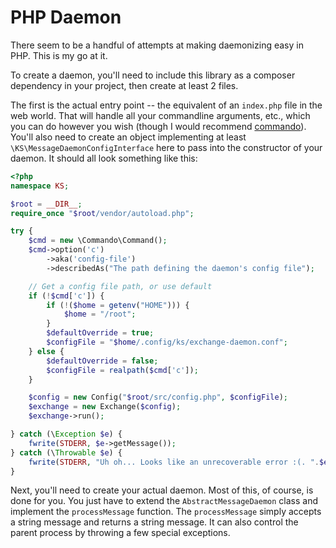 PHP Daemon
==================================================================================

There seem to be a handful of attempts at making daemonizing easy in PHP. This is my go at it.

To create a daemon, you'll need to include this library as a composer dependency in your project, then create at least 2 files.

The first is the actual entry point -- the equivalent of an `index.php` file in the web world. That will handle all your commandline arguments, etc., which you can do however you wish (though I would recommend [commando](https://github.com/nategood/commando)). You'll also need to create an object implementing at least `\KS\MessageDaemonConfigInterface` here to pass into the constructor of your daemon. It should all look something like this:

```php
<?php
namespace KS;

$root = __DIR__;
require_once "$root/vendor/autoload.php";

try {
    $cmd = new \Commando\Command();
    $cmd->option('c')
        ->aka('config-file')
        ->describedAs("The path defining the daemon's config file");

    // Get a config file path, or use default
    if (!$cmd['c']) {
        if (!($home = getenv("HOME"))) {
            $home = "/root";
        }
        $defaultOverride = true;
        $configFile = "$home/.config/ks/exchange-daemon.conf";
    } else {
        $defaultOverride = false;
        $configFile = realpath($cmd['c']);
    }

    $config = new Config("$root/src/config.php", $configFile);
    $exchange = new Exchange($config);
    $exchange->run();

} catch (\Exception $e) {
    fwrite(STDERR, $e->getMessage());
} catch (\Throwable $e) {
    fwrite(STDERR, "Uh oh... Looks like an unrecoverable error :(. ".$e->getMessage()."\n\n");
}


```

Next, you'll need to create your actual daemon. Most of this, of course, is done for you. You just have to extend the `AbstractMessageDaemon` class and implement the `processMessage` function. The `processMessage` simply accepts a string message and returns a string message. It can also control the parent process by throwing a few special exceptions.

